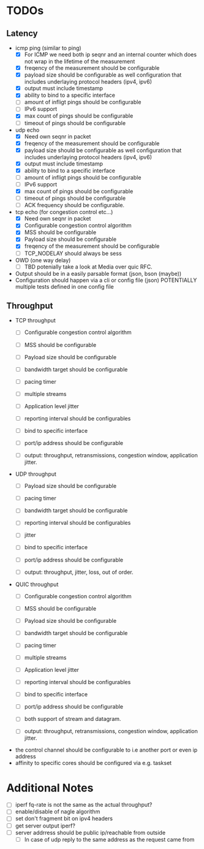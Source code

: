# TODOs
## Latency
* icmp ping (similar to ping)
  - [x] For ICMP we need both ip seqnr and an internal counter which does not wrap in the lifetime of the measurement
  - [x] freqency of the measurement should be configurable
  - [x] payload size should be configurable as well configuration that includes underlaying protocol headers (ipv4, ipv6)
  - [x] output must include timestamp
  - [x] ability to bind to a specific interface
  - [ ] amount of infligt pings should be configurable
  - [ ] IPv6 support
  - [x] max count of pings should be configurable
  - [ ] timeout of pings should be configurable
* udp echo
  - [x] Need own seqnr in packet
  - [x] freqency of the measurement should be configurable
  - [x] payload size should be configurable as well configuration that includes underlaying protocol headers (ipv4, ipv6)
  - [x] output must include timestamp
  - [x] ability to bind to a specific interface
  - [ ] amount of infligt pings should be configurable
  - [ ] IPv6 support
  - [x] max count of pings should be configurable
  - [ ] timeout of pings should be configurable
  - [ ] ACK frequency should be configurable.
* tcp echo (for congestion control etc...)
  - [x] Need own seqnr in packet
  - [x] Configurable congestion control algorithm
  - [x] MSS should be configurable
  - [x] Payload size should be configurable
  - [x] freqency of the measurement should be configurable
  - [ ]  TCP_NODELAY should always be sess
* OWD (one way delay)
  - [ ] TBD potenially take a look at Media over quic RFC.
* Output should be in a easily parsable format (json, bson (maybe))
* Configuration should happen via a cli or config file (json) POTENTIALLY multiple tests defined in one config file


## Throughput
* TCP throughput
    - [ ] Configurable congestion control algorithm
    - [ ] MSS should be configurable
    - [ ] Payload size should be configurable
    - [ ] bandwidth target should be configurable
    - [ ] pacing timer
    - [ ] multiple streams
    - [ ] Application level jitter
    - [ ] reporting interval should be configurables
    - [ ] bind to specific interface
    - [ ] port/ip address should be configurable

    - [ ] output: throughput, retransmissions, congestion window, application jitter.

* UDP throughput
    - [ ] Payload size should be configurable
    - [ ] pacing timer
    - [ ] bandwidth target should be configurable
    - [ ] reporting interval should be configurables
    - [ ] jitter
    - [ ] bind to specific interface
    - [ ] port/ip address should be configurable

    - [ ] output: throughput, jitter, loss, out of order.

* QUIC throughput
  - [ ] Configurable congestion control algorithm
  - [ ] MSS should be configurable
  - [ ] Payload size should be configurable
  - [ ] bandwidth target should be configurable
  - [ ] pacing timer
  - [ ] multiple streams
  - [ ] Application level jitter
  - [ ] reporting interval should be configurables
  - [ ] bind to specific interface
  - [ ] port/ip address should be configurable
  - [ ] both support of stream and datagram.

  - [ ] output: throughput, retransmissions, congestion window, application jitter.

* the control channel should be configurable to i.e another port or even ip address
* affinity to specific cores should be configured via e.g. taskset



# Additional Notes
- [ ] iperf fq-rate is not the same as the actual throughput?
- [ ] enable/disable of nagle algorithm
- [ ] set don't fragment bit on ipv4 headers
- [ ] get server output iperf?
- [ ] server addrress should be public ip/reachable from outside
  - [ ] In case of udp reply to the same address as the request came from 
